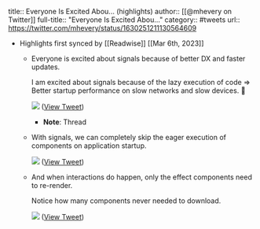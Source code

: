 title:: Everyone Is Excited Abou... (highlights)
author:: [[@mhevery on Twitter]]
full-title:: "Everyone Is Excited Abou..."
category:: #tweets
url:: https://twitter.com/mhevery/status/1630251211130564609

- Highlights first synced by [[Readwise]] [[Mar 6th, 2023]]
	- Everyone is excited about signals because of better DX and faster updates.
	  
	  I am excited about signals because of the lazy execution of code => Better startup performance on slow networks and slow devices.
	  🧵 
	  
	  ![](https://pbs.twimg.com/media/Fp_Q1JZaIAEBMvk.png) ([View Tweet](https://twitter.com/mhevery/status/1630251211130564609))
		- **Note**: Thread
	- With signals, we can completely skip the eager execution of components on application startup. 
	  
	  ![](https://pbs.twimg.com/media/Fp_Q2B3aMAUHkWj.jpg) ([View Tweet](https://twitter.com/mhevery/status/1630251226666528768))
	- And when interactions do happen, only the effect components need to re-render.
	  
	  Notice how many components never needed to download. 
	  
	  ![](https://pbs.twimg.com/media/Fp_Q2zIaMAIfiVb.jpg) ([View Tweet](https://twitter.com/mhevery/status/1630251241371758592))